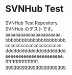 SVNHub Test
===============

SVNHub Test Repository.  
SVNHub のテストです。  
aaaaaaaaaaaaaaaaaaaaaa.  
bbbbbbbbbbbbbbbbbbbbbb.  
cccccccccccccccccccccc.  
dddddddddddddddddddddd.  
eeeeeeeeeeeeeeeeeeeeee.  
ffffffffffffffffffffff.  
gggggggggggggggggggggg.

